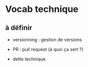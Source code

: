 # Vocab technique 

## à définir 

- versionning : gestion de versions

- PR : pull request (à quoi ça sert ?)



- dette technique